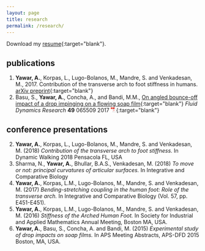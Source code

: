 ```yaml
---
layout: page
title: research
permalink: /research/
---
```


<!-- ## projects -->
<!-- ![Pdflogo](/assets/pdflogo.png) -->


<!-- # Transverse arch foot stiffness
Should talk about the work done so far, as well as the proposed modulation work.

# Surface curvature articulation
Blah

# Variable stiffness joint
Blah

# Soap films and drops 
Blah -->
Download my [resume](../assets/yawar-resume.pdf){:target="blank"}.

## publications
1. **Yawar, A.**, Korpas, L., Lugo-Bolanos, M., Mandre, S. and Venkadesan, M., 2017. Contribution of the transverse arch to foot stiffness in humans. [arXiv preprint](https://arxiv.org/pdf/1706.04610.pdf){:target="blank"}
2. Basu, S., **Yawar, A.**, Concha, A., and Bandi, M.M., [On angled bounce-off impact of a drop impinging on a flowing soap film](http://iopscience.iop.org/article/10.1088/1873-7005/aa9280){:target="blank"} *Fluid Dynamics Research* **49** 065509 2017 [![Download pdf](/assets/pdflogo.png)](../assets/basu2017.pdf){:target="blank"}

## conference presentations
2. **Yawar, A.**, Korpas, L., Lugo-Bolanos, M., Mandre, S. and Venkadesan, M. (2018) _Contribution of the transverse arch to foot stiffness._ In Dynamic Walking 2018 Pensacola FL, USA
1. Sharma, N., **Yawar, A.**, Bhullar, B.A.S., Venkadesan, M. (2018) _To move or not: principal curvatures of articular surfaces._ In Integrative and Comparative Biology
2. **Yawar, A.**, Korpas, L.M., Lugo-Bolanos, M., Mandre, S. and Venkadesan, M. (2017) _Bending-stretching coupling in the human foot: Role of the transverse arch._ In Integrative and Comparative Biology (Vol. 57, pp. E451-E451).
3. **Yawar, A.**, Korpas, L.M., Lugo-Bolanos, M., Mandre, S. and Venkadesan, M.  (2016) _Stiffness of the Arched Human Foot._ In Society for Industrial and Applied Mathematics Annual Meeting, Boston MA, USA.
4. **Yawar, A.**, Basu, S., Concha, A. and Bandi, M. (2015) _Experimental study of drop impacts on soap films._ In APS Meeting Abstracts, APS-DFD 2015 Boston, MA, USA. 
